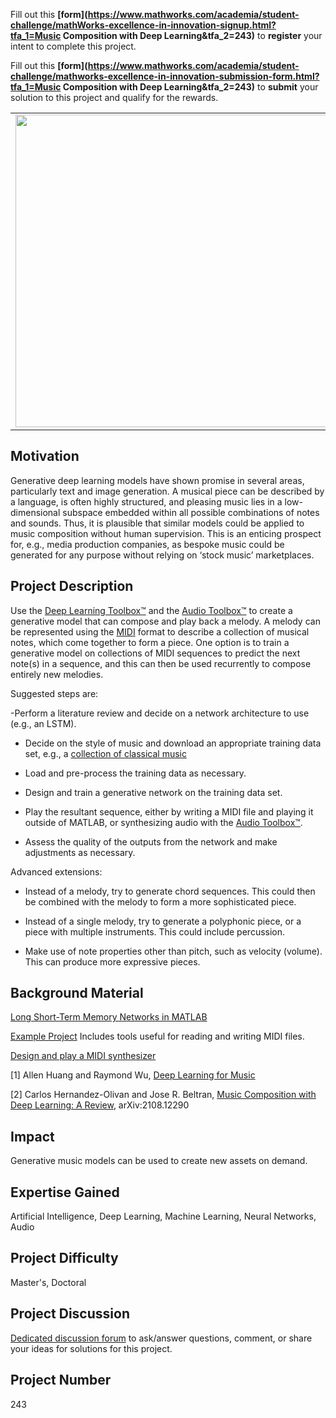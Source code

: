 Fill out this <strong>[form](https://www.mathworks.com/academia/student-challenge/mathWorks-excellence-in-innovation-signup.html?tfa_1=Music Composition with Deep Learning&tfa_2=243)</strong> to **register** your intent to complete this project.

Fill out this <strong>[form](https://www.mathworks.com/academia/student-challenge/mathworks-excellence-in-innovation-submission-form.html?tfa_1=Music Composition with Deep Learning&tfa_2=243)</strong> to **submit** your solution to this project and qualify for the rewards.

<table>
<td><img src="https://gist.githubusercontent.com/robertogl/e0115dc303472a9cfd52bbbc8edb7665/raw/audio_image.png"  width=500 /></td>
<td><p><h1>Music Composition with Deep Learning</h1></p>
<p>Design and train a deep learning model to compose music.</p>
</table>

## Motivation

Generative deep learning models have shown promise in several areas, particularly text and image generation. A musical piece can be described by a language, is often highly structured, and pleasing music lies in a low-dimensional subspace embedded within all possible combinations of notes and sounds. Thus, it is plausible that similar models could be applied to music composition without human supervision. This is an enticing prospect for, e.g., media production companies, as bespoke music could be generated for any purpose without relying on ‘stock music’ marketplaces.  

## Project Description

Use the [Deep Learning Toolbox™](https://www.mathworks.com/products/deep-learning.html) and the [Audio Toolbox™](https://www.mathworks.com/help/audio/musical-instrument-digital-interface-midi.html?s_tid=CRUX_lftnav) to create a generative model that can compose and play back a melody. A melody can be represented using the [MIDI](https://en.wikipedia.org/wiki/MIDI) format to describe a collection of musical notes, which come together to form a piece. One option is to train a generative model on collections of MIDI sequences to predict the next note(s) in a sequence, and this can then be used recurrently to compose entirely new melodies. 

Suggested steps are: 

-Perform a literature review and decide on a network architecture to use (e.g., an LSTM). 

- Decide on the style of music and download an appropriate training data set, e.g., a [collection of classical music](https://paperswithcode.com/search?q_meta=&amp;q_type=&amp;q=midi+dataset) 

- Load and pre-process the training data as necessary. 

- Design and train a generative network on the training data set.  

- Play the resultant sequence, either by writing a MIDI file and playing it outside of MATLAB, or synthesizing audio with the [Audio Toolbox™](https://www.mathworks.com/help/audio/musical-instrument-digital-interface-midi.html?s_tid=CRUX_lftnav). 

- Assess the quality of the outputs from the network and make adjustments as necessary. 

Advanced extensions: 

- Instead of a melody, try to generate chord sequences. This could then be combined with the melody to form a more sophisticated piece. 

- Instead of a single melody, try to generate a polyphonic piece, or a piece with multiple instruments. This could include percussion. 

- Make use of note properties other than pitch, such as velocity (volume). This can produce more expressive pieces.  

## Background Material

[Long Short-Term Memory Networks in MATLAB](https://www.mathworks.com/help/deeplearning/ug/long-short-term-memory-networks.html) 

[Example Project](https://www.mathworks.com/matlabcentral/fileexchange/50791-diffusion-music?s_tid=srchtitle) Includes tools useful for reading and writing MIDI files. 

[Design and play a MIDI synthesizer](https://www.mathworks.com/help/audio/ug/midi-synthesizer.html) 

[1] Allen Huang and Raymond Wu, [Deep Learning for Music](https://cs224d.stanford.edu/reports/allenh.pdf) 

[2] Carlos Hernandez-Olivan and Jose R. Beltran, [Music Composition with Deep Learning: A Review](https://arxiv.org/abs/2108.12290), arXiv:2108.12290 

## Impact

Generative music models can be used to create new assets on demand.

## Expertise Gained 

Artificial Intelligence, Deep Learning, Machine Learning, Neural Networks, Audio

## Project Difficulty

Master's, Doctoral

## Project Discussion

[Dedicated discussion forum](https://github.com/mathworks/MathWorks-Excellence-in-Innovation/discussions/78) to ask/answer questions, comment, or share your ideas for solutions for this project.

## Project Number

243
